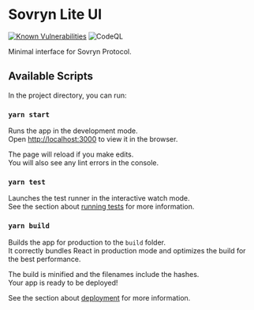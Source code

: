 # Sovryn Lite UI

[![Known Vulnerabilities](https://snyk.io/test/github/defray-labs/sovryn-lite-ui/badge.svg)](https://snyk.io/test/github/defray-labs/sovryn-lite-ui)
![CodeQL](https://github.com/defray-labs/sovryn-lite-ui/workflows/CodeQL/badge.svg)

Minimal interface for Sovryn Protocol.

## Available Scripts

In the project directory, you can run:

### `yarn start`

Runs the app in the development mode.\
Open [http://localhost:3000](http://localhost:3000) to view it in the browser.

The page will reload if you make edits.\
You will also see any lint errors in the console.

### `yarn test`

Launches the test runner in the interactive watch mode.\
See the section about [running tests](https://facebook.github.io/create-react-app/docs/running-tests) for more information.

### `yarn build`

Builds the app for production to the `build` folder.\
It correctly bundles React in production mode and optimizes the build for the best performance.

The build is minified and the filenames include the hashes.\
Your app is ready to be deployed!

See the section about [deployment](https://facebook.github.io/create-react-app/docs/deployment) for more information.
